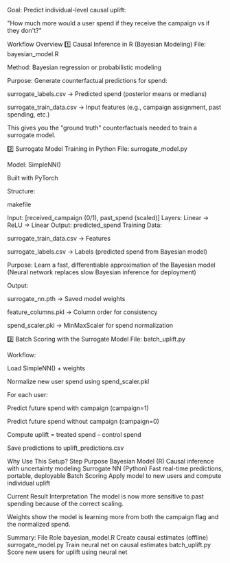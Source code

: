 Goal:
Predict individual-level causal uplift:

"How much more would a user spend if they receive the campaign vs if they don't?"

Workflow Overview
1️⃣ Causal Inference in R (Bayesian Modeling)
File: bayesian_model.R

Method: Bayesian regression or probabilistic modeling

Purpose: Generate counterfactual predictions for spend:

surrogate_labels.csv → Predicted spend (posterior means or medians)

surrogate_train_data.csv → Input features (e.g., campaign assignment, past spending, etc.)

This gives you the "ground truth" counterfactuals needed to train a surrogate model.

2️⃣ Surrogate Model Training in Python
File: surrogate_model.py

Model: SimpleNN()

Built with PyTorch

Structure:

makefile

Input: [received_campaign (0/1), past_spend (scaled)]
Layers: Linear → ReLU → Linear
Output: predicted_spend
Training Data:

surrogate_train_data.csv → Features

surrogate_labels.csv → Labels (predicted spend from Bayesian model)

Purpose:
Learn a fast, differentiable approximation of the Bayesian model
(Neural network replaces slow Bayesian inference for deployment)

Output:

surrogate_nn.pth → Saved model weights

feature_columns.pkl → Column order for consistency

spend_scaler.pkl → MinMaxScaler for spend normalization

3️⃣ Batch Scoring with the Surrogate Model
File: batch_uplift.py

Workflow:

Load SimpleNN() + weights

Normalize new user spend using spend_scaler.pkl

For each user:

Predict future spend with campaign (campaign=1)

Predict future spend without campaign (campaign=0)

Compute uplift = treated spend – control spend

Save predictions to uplift_predictions.csv

Why Use This Setup?
Step	Purpose
Bayesian Model (R)	Causal inference with uncertainty modeling
Surrogate NN (Python)	Fast real-time predictions, portable, deployable
Batch Scoring	Apply model to new users and compute individual uplift

Current Result Interpretation
The model is now more sensitive to past spending because of the correct scaling.

Weights show the model is learning more from both the campaign flag and the normalized spend.

Summary:
File	Role
bayesian_model.R	Create causal estimates (offline)
surrogate_model.py	Train neural net on causal estimates
batch_uplift.py	Score new users for uplift using neural net